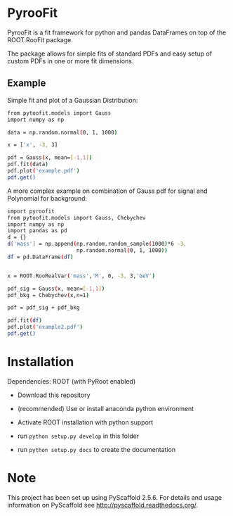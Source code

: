 PyrooFit
========

PyrooFit is a fit framework for python and pandas DataFrames on top of the ROOT.RooFit package.

The package allows for simple fits of standard PDFs and easy setup of custom PDFs in one or more fit dimensions.

Example
-------

Simple fit and plot of a Gaussian Distribution:

```sh
from pytoofit.models import Gauss
import numpy as np

data = np.random.normal(0, 1, 1000)

x = ['x', -3, 3]

pdf = Gauss(x, mean=[-1,1])
pdf.fit(data)
pdf.plot('example.pdf')
pdf.get()

```

A more complex example on combination of Gauss pdf for signal and Polynomial for background:

```sh
import pyroofit
from pytoofit.models import Gauss, Chebychev
import numpy as np
import pandas as pd
d = {}
d['mass'] = np.append(np.random.random_sample(1000)*6 -3,
                      np.random.normal(0, 1, 1000))
df = pd.DataFrame(df)


x = ROOT.RooRealVar('mass','M', 0, -3, 3,'GeV')

pdf_sig = Gauss(x, mean=[-1,1])
pdf_bkg = Chebychev(x,n=1)

pdf = pdf_sig + pdf_bkg

pdf.fit(df)
pdf.plot('example2.pdf')
pdf.get()

```

Installation
============

Dependencies: ROOT (with PyRoot enabled)


* Download this repository

* (recommended) Use or install anaconda python environment

* Activate ROOT installation with python support

* run ``python setup.py develop`` in this folder

* run ``python setup.py docs`` to create the documentation



Note
====

This project has been set up using PyScaffold 2.5.6. For details and usage
information on PyScaffold see http://pyscaffold.readthedocs.org/.


